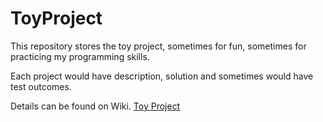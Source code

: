 # ToyProject
This repository stores the toy project, sometimes for fun, sometimes for practicing my programming skills.

Each project would have description, solution and sometimes would have test outcomes.

Details can be found on Wiki. [Toy Project](https://github.com/jxcharlie1991/ToyProject/wiki)
